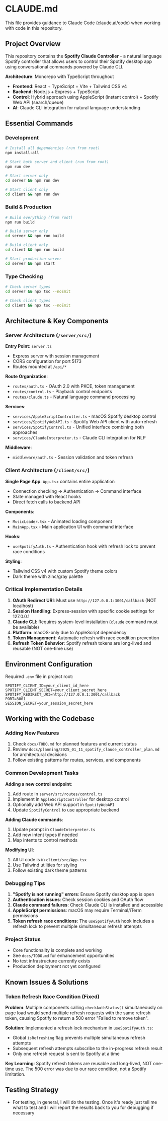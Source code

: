 # CLAUDE.md

This file provides guidance to Claude Code (claude.ai/code) when working with code in this repository.

## Project Overview

This repository contains the **Spotify Claude Controller** - a natural language Spotify controller that allows users to control their Spotify desktop app using conversational commands powered by Claude CLI.

**Architecture**: Monorepo with TypeScript throughout
- **Frontend**: React + TypeScript + Vite + Tailwind CSS v4
- **Backend**: Node.js + Express + TypeScript
- **Control**: Hybrid approach using AppleScript (instant control) + Spotify Web API (search/queue)
- **AI**: Claude CLI integration for natural language understanding

## Essential Commands

### Development
```bash
# Install all dependencies (run from root)
npm install:all

# Start both server and client (run from root)
npm run dev

# Start server only
cd server && npm run dev

# Start client only  
cd client && npm run dev
```

### Build & Production
```bash
# Build everything (from root)
npm run build

# Build server only
cd server && npm run build

# Build client only
cd client && npm run build

# Start production server
cd server && npm start
```

### Type Checking
```bash
# Check server types
cd server && npx tsc --noEmit

# Check client types
cd client && npx tsc --noEmit
```

## Architecture & Key Components

### Server Architecture (`/server/src/`)

**Entry Point**: `server.ts`
- Express server with session management
- CORS configuration for port 5173
- Routes mounted at `/api/*`

**Route Organization**:
- `routes/auth.ts` - OAuth 2.0 with PKCE, token management
- `routes/control.ts` - Playback control endpoints
- `routes/claude.ts` - Natural language command processing

**Services**:
- `services/AppleScriptController.ts` - macOS Spotify desktop control
- `services/SpotifyWebAPI.ts` - Spotify Web API client with auto-refresh
- `services/SpotifyControl.ts` - Unified interface combining both approaches
- `services/ClaudeInterpreter.ts` - Claude CLI integration for NLP

**Middleware**:
- `middleware/auth.ts` - Session validation and token refresh

### Client Architecture (`/client/src/`)

**Single Page App**: `App.tsx` contains entire application
- Connection checking → Authentication → Command interface
- State managed with React hooks
- Direct fetch calls to backend API

**Components**:
- `MusicLoader.tsx` - Animated loading component
- `MainApp.tsx` - Main application UI with command interface

**Hooks**:
- `useSpotifyAuth.ts` - Authentication hook with refresh lock to prevent race conditions

**Styling**:
- Tailwind CSS v4 with custom Spotify theme colors
- Dark theme with zinc/gray palette

### Critical Implementation Details

1. **OAuth Redirect URI**: Must use `http://127.0.0.1:3001/callback` (NOT localhost)
2. **Session Handling**: Express-session with specific cookie settings for 127.0.0.1
3. **Claude CLI**: Requires system-level installation (`claude` command must be available)
4. **Platform**: macOS-only due to AppleScript dependency
5. **Token Management**: Automatic refresh with race condition prevention
6. **Refresh Token Behavior**: Spotify refresh tokens are long-lived and reusable (NOT one-time use)

## Environment Configuration

Required `.env` file in project root:
```
SPOTIFY_CLIENT_ID=your_client_id_here
SPOTIFY_CLIENT_SECRET=your_client_secret_here
SPOTIFY_REDIRECT_URI=http://127.0.0.1:3001/callback
PORT=3001
SESSION_SECRET=your_session_secret_here
```

## Working with the Codebase

### Adding New Features
1. Check `docs/TODO.md` for planned features and current status
2. Review `docs/planning/2025_01_11_spotify_claude_controller_plan.md` for architectural decisions
3. Follow existing patterns for routes, services, and components

### Common Development Tasks

**Adding a new control endpoint**:
1. Add route in `server/src/routes/control.ts`
2. Implement in `AppleScriptController` for desktop control
3. Optionally add Web API support in `SpotifyWebAPI`
4. Update `SpotifyControl` to use appropriate backend

**Adding Claude commands**:
1. Update prompt in `ClaudeInterpreter.ts`
2. Add new intent types if needed
3. Map intents to control methods

**Modifying UI**:
1. All UI code is in `client/src/App.tsx`
2. Use Tailwind utilities for styling
3. Follow existing dark theme patterns

### Debugging Tips

1. **"Spotify is not running" errors**: Ensure Spotify desktop app is open
2. **Authentication issues**: Check session cookies and OAuth flow
3. **Claude command failures**: Check Claude CLI is installed and accessible
4. **AppleScript permissions**: macOS may require Terminal/iTerm permissions
5. **Token refresh race conditions**: The `useSpotifyAuth` hook includes a refresh lock to prevent multiple simultaneous refresh attempts

### Project Status

- Core functionality is complete and working
- See `docs/TODO.md` for enhancement opportunities
- No test infrastructure currently exists
- Production deployment not yet configured

## Known Issues & Solutions

### Token Refresh Race Condition (Fixed)

**Problem**: Multiple components calling `checkAuthStatus()` simultaneously on page load would send multiple refresh requests with the same refresh token, causing Spotify to return a 500 error "Failed to remove token".

**Solution**: Implemented a refresh lock mechanism in `useSpotifyAuth.ts`:
- Global `isRefreshing` flag prevents multiple simultaneous refresh attempts
- Subsequent refresh attempts subscribe to the in-progress refresh result
- Only one refresh request is sent to Spotify at a time

**Key Learning**: Spotify refresh tokens are reusable and long-lived, NOT one-time use. The 500 error was due to our race condition, not a Spotify limitation.

## Testing Strategy

- For testing, in general, I will do the testing. Once it's ready just tell me what to test and I will report the results back to you for debugging if necessary